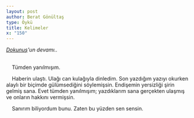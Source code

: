 ```yaml
---
layout: post
author: Berat Gönültaş
type: Öykü
title: Kelimeler
x: "150"
---
```



_<a href="http://www.ceriha.com/2018/09/18/dokunus.html" target="_blank">Dokunuş</a>'un devamı.._


<br/>
&nbsp;&nbsp;&nbsp;&nbsp;Tümden yanılmışım.

&nbsp;&nbsp;&nbsp;&nbsp;Haberin ulaştı. Ulağı can kulağıyla dinledim. Son yazdığım yazıyı okurken alaylı bir biçimde gülümsediğini söylemişsin. Endişemin yersizliği şirin gelmiş sana. Evet tümden yanılmışım; yazdıklarım sana gerçekten ulaşmış ve onların hakkını vermişsin.

&nbsp;&nbsp;&nbsp;&nbsp;Sanırım biliyordum bunu. Zaten bu yüzden sen sensin.
